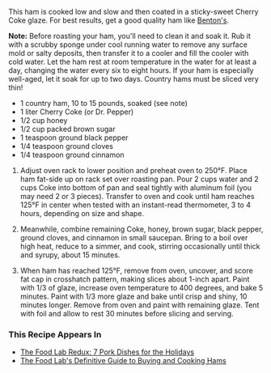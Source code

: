 This ham is cooked low and slow and then coated in a sticky-sweet Cherry Coke glaze. For best results, get a good quality ham like [Benton's](http://bentonshams.com/order/index.php?cPath=21&osCsid=2a1f7362fb81d73077207ef4abb7988b).

**Note:** Before roasting your ham, you'll need to clean it and soak it. Rub it with a scrubby sponge under cool running water to remove any surface mold or salty deposits, then transfer it to a cooler and fill the cooler with cold water. Let the ham rest at room temperature in the water for at least a day, changing the water every six to eight hours. If your ham is especially well-aged, let it soak for up to two days. Country hams must be sliced very thin!

- 1 country ham, 10 to 15 pounds, soaked (see note)
- 1 liter Cherry Coke (or Dr. Pepper)
- 1/2 cup honey
- 1/2 cup packed brown sugar
- 1 teaspoon ground black pepper
- 1/4 teaspoon ground cloves
- 1/4 teaspoon ground cinnamon

1.  Adjust oven rack to lower position and preheat oven to 250°F. Place ham fat-side up on rack set over roasting pan. Pour 2 cups water and 2 cups Coke into bottom of pan and seal tightly with aluminum foil (you may need 2 or 3 pieces). Transfer to oven and cook until ham reaches 125°F in center when tested with an instant-read thermometer, 3 to 4 hours, depending on size and shape.
    
2.  Meanwhile, combine remaining Coke, honey, brown sugar, black pepper, ground cloves, and cinnamon in small saucepan. Bring to a boil over high heat, reduce to a simmer, and cook, stirring occasionally until thick and syrupy, about 15 minutes.
    
3.  When ham has reached 125°F, remove from oven, uncover, and score fat cap in crosshatch pattern, making slices about 1-inch apart. Paint with 1/3 of glaze, increase oven temperature to 400 degrees, and bake 5 minutes. Paint with 1/3 more glaze and bake until crisp and shiny, 10 minutes longer. Remove from oven and paint with remaining glaze. Tent with foil and allow to rest 30 minutes before slicing and serving.
    

### This Recipe Appears In

- [The Food Lab Redux: 7 Pork Dishes for the Holidays](https://www.seriouseats.com/the-food-lab-redux-seven-pork-dishes-for-the-holidays)
- [The Food Lab's Definitive Guide to Buying and Cooking Hams](https://www.seriouseats.com/the-food-lab-definitive-guide-to-ham-holiday)